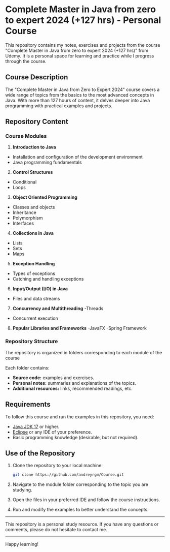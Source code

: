 # Complete Master in Java from zero to expert 2024 (+127 hrs) - Personal Course

This repository contains my notes, exercises and projects from the course "Complete Master in Java from zero to expert 2024 (+127 hrs)" from Udemy. It is a personal space for learning and practice while I progress through the course.

## Course Description

The "Complete Master in Java from Zero to Expert 2024" course covers a wide range of topics from the basics to the most advanced concepts in Java. With more than 127 hours of content, it delves deeper into Java programming with practical examples and projects.

## Repository Content

### Course Modules

1. **Introduction to Java**
 - Installation and configuration of the development environment
 - Java programming fundamentals

2. **Control Structures**
 - Conditional
 - Loops

3. **Object Oriented Programming**
 - Classes and objects
 - Inheritance
 - Polymorphism
 - Interfaces

4. **Collections in Java**
 - Lists
 - Sets
 - Maps

5. **Exception Handling**
 - Types of exceptions
 - Catching and handling exceptions

6. **Input/Output (I/O) in Java**
 - Files and data streams

7. **Concurrency and Multithreading**
 -Threads
 - Concurrent execution

8. **Popular Libraries and Frameworks**
 -JavaFX
 -Spring Framework

### Repository Structure

The repository is organized in folders corresponding to each module of the course


Each folder contains:
- **Source code:** examples and exercises.
- **Personal notes:** summaries and explanations of the topics.
- **Additional resources:** links, recommended readings, etc.

## Requirements

To follow this course and run the examples in this repository, you need:

- [Java JDK 17](https://www.oracle.com/java/technologies/javase-jdk17-downloads.html) or higher.
- [Eclipse](https://www.eclipse.org/downloads/) or any IDE of your preference.
- Basic programming knowledge (desirable, but not required).

## Use of the Repository

1. Clone the repository to your local machine:
   ```bash
   git clone https://github.com/andreyrgm/Course.git

3. Navigate to the module folder corresponding to the topic you are studying.

4. Open the files in your preferred IDE and follow the course instructions.

5. Run and modify the examples to better understand the concepts.

---

This repository is a personal study resource. If you have any questions or comments, please do not hesitate to contact me.

---

Happy learning!
```
